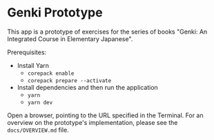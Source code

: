 # Genki Prototype

This app is a prototype of exercises for the series of books "Genki: An Integrated Course in Elementary Japanese".

Prerequisites:

* Install Yarn
  * `corepack enable`
  * `corepack prepare --activate`
* Install dependencies and then run the application
  * `yarn`
  * `yarn dev`

Open a browser, pointing to the URL specified in the Terminal. For an overview on the prototype's implementation, please see the `docs/OVERVIEW.md` file.
